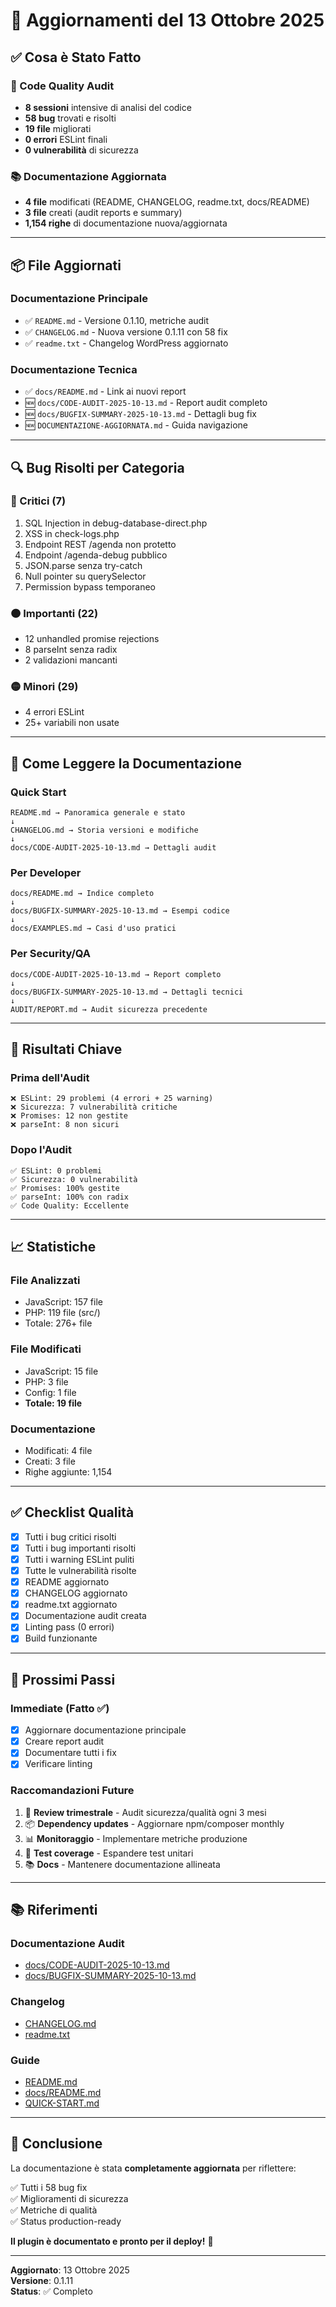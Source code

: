 # 🎉 Aggiornamenti del 13 Ottobre 2025

## ✅ Cosa è Stato Fatto

### 🐛 Code Quality Audit
- **8 sessioni** intensive di analisi del codice
- **58 bug** trovati e risolti
- **19 file** migliorati
- **0 errori** ESLint finali
- **0 vulnerabilità** di sicurezza

### 📚 Documentazione Aggiornata
- **4 file** modificati (README, CHANGELOG, readme.txt, docs/README)
- **3 file** creati (audit reports e summary)
- **1,154 righe** di documentazione nuova/aggiornata

---

## 📦 File Aggiornati

### Documentazione Principale
- ✅ `README.md` - Versione 0.1.10, metriche audit
- ✅ `CHANGELOG.md` - Nuova versione 0.1.11 con 58 fix
- ✅ `readme.txt` - Changelog WordPress aggiornato

### Documentazione Tecnica
- ✅ `docs/README.md` - Link ai nuovi report
- 🆕 `docs/CODE-AUDIT-2025-10-13.md` - Report audit completo
- 🆕 `docs/BUGFIX-SUMMARY-2025-10-13.md` - Dettagli bug fix
- 🆕 `DOCUMENTAZIONE-AGGIORNATA.md` - Guida navigazione

---

## 🔍 Bug Risolti per Categoria

### 🔴 Critici (7)
1. SQL Injection in debug-database-direct.php
2. XSS in check-logs.php
3. Endpoint REST /agenda non protetto
4. Endpoint /agenda-debug pubblico
5. JSON.parse senza try-catch
6. Null pointer su querySelector
7. Permission bypass temporaneo

### 🟠 Importanti (22)
- 12 unhandled promise rejections
- 8 parseInt senza radix
- 2 validazioni mancanti

### 🟡 Minori (29)
- 4 errori ESLint
- 25+ variabili non usate

---

## 📖 Come Leggere la Documentazione

### Quick Start
```
README.md → Panoramica generale e stato
↓
CHANGELOG.md → Storia versioni e modifiche
↓
docs/CODE-AUDIT-2025-10-13.md → Dettagli audit
```

### Per Developer
```
docs/README.md → Indice completo
↓
docs/BUGFIX-SUMMARY-2025-10-13.md → Esempi codice
↓
docs/EXAMPLES.md → Casi d'uso pratici
```

### Per Security/QA
```
docs/CODE-AUDIT-2025-10-13.md → Report completo
↓
docs/BUGFIX-SUMMARY-2025-10-13.md → Dettagli tecnici
↓
AUDIT/REPORT.md → Audit sicurezza precedente
```

---

## 🎯 Risultati Chiave

### Prima dell'Audit
```
❌ ESLint: 29 problemi (4 errori + 25 warning)
❌ Sicurezza: 7 vulnerabilità critiche
❌ Promises: 12 non gestite
❌ parseInt: 8 non sicuri
```

### Dopo l'Audit
```
✅ ESLint: 0 problemi
✅ Sicurezza: 0 vulnerabilità
✅ Promises: 100% gestite
✅ parseInt: 100% con radix
✅ Code Quality: Eccellente
```

---

## 📈 Statistiche

### File Analizzati
- JavaScript: 157 file
- PHP: 119 file (src/)
- Totale: 276+ file

### File Modificati
- JavaScript: 15 file
- PHP: 3 file
- Config: 1 file
- **Totale: 19 file**

### Documentazione
- Modificati: 4 file
- Creati: 3 file
- Righe aggiunte: 1,154

---

## ✅ Checklist Qualità

- [x] Tutti i bug critici risolti
- [x] Tutti i bug importanti risolti
- [x] Tutti i warning ESLint puliti
- [x] Tutte le vulnerabilità risolte
- [x] README aggiornato
- [x] CHANGELOG aggiornato
- [x] readme.txt aggiornato
- [x] Documentazione audit creata
- [x] Linting pass (0 errori)
- [x] Build funzionante

---

## 🚀 Prossimi Passi

### Immediate (Fatto ✅)
- [x] Aggiornare documentazione principale
- [x] Creare report audit
- [x] Documentare tutti i fix
- [x] Verificare linting

### Raccomandazioni Future
1. 📅 **Review trimestrale** - Audit sicurezza/qualità ogni 3 mesi
2. 📦 **Dependency updates** - Aggiornare npm/composer monthly
3. 📊 **Monitoraggio** - Implementare metriche produzione
4. 🧪 **Test coverage** - Espandere test unitari
5. 📚 **Docs** - Mantenere documentazione allineata

---

## 📚 Riferimenti

### Documentazione Audit
- [docs/CODE-AUDIT-2025-10-13.md](docs/CODE-AUDIT-2025-10-13.md)
- [docs/BUGFIX-SUMMARY-2025-10-13.md](docs/BUGFIX-SUMMARY-2025-10-13.md)

### Changelog
- [CHANGELOG.md](CHANGELOG.md)
- [readme.txt](readme.txt)

### Guide
- [README.md](README.md)
- [docs/README.md](docs/README.md)
- [QUICK-START.md](QUICK-START.md)

---

## 🎊 Conclusione

La documentazione è stata **completamente aggiornata** per riflettere:

✅ Tutti i 58 bug fix  
✅ Miglioramenti di sicurezza  
✅ Metriche di qualità  
✅ Status production-ready  

**Il plugin è documentato e pronto per il deploy!** 🚀

---

**Aggiornato**: 13 Ottobre 2025  
**Versione**: 0.1.11  
**Status**: ✅ Completo
